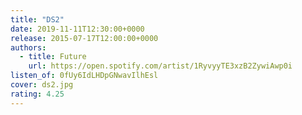 ```yaml
---
title: "DS2"
date: 2019-11-11T12:30:00+0000
release: 2015-07-17T12:00:00+0000
authors:
  - title: Future
    url: https://open.spotify.com/artist/1RyvyyTE3xzB2ZywiAwp0i
listen_of: 0fUy6IdLHDpGNwavIlhEsl
cover: ds2.jpg
rating: 4.25
---
```

